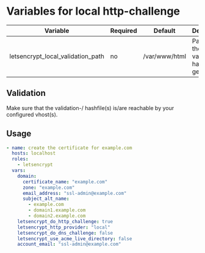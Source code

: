 # Variables for local http-challenge

| Variable                            | Required | Default       | Description
|-------------------------------------|----------|---------------|------------
| letsencrypt_local_validation_path   | no       | /var/www/html | Path where the validation-/ hashfiles get created

## Validation

Make sure that the validation-/ hashfile(s) is/are reachable by your configured vhost(s).

## Usage

```yaml
- name: create the certificate for example.com
  hosts: localhost
  roles:
    - letsencrypt
  vars:
    domain:
      certificate_name: "example.com"
      zone: "example.com"
      email_address: "ssl-admin@example.com"
      subject_alt_name:
        - example.com
        - domain1.example.com
        - domain2.example.com
    letsencrypt_do_http_challenge: true
    letsencrypt_http_provider: "local"
    letsencrypt_do_dns_challenge: false
    letsencrypt_use_acme_live_directory: false
    account_email: "ssl-admin@example.com"
```
